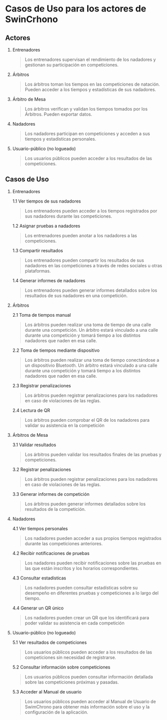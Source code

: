 # Casos de Uso para los actores de SwinCrhono

## Actores

1. Entrenadores

    > Los entrenadores supervisan el rendimiento de los nadadores y gestionan su participación en competiciones.

2. Árbitros

    > Los árbitros toman los tiempos en las competiciones de natación. Pueden acceder a los tiempos y estadísticas de sus nadadores.

3. Árbitro de Mesa

    > Los árbitros verifican y validan los tiempos tomados por los Árbitros. Pueden exportar datos.

4. Nadadores

    > Los nadadores participan en competiciones y acceden a sus tiempos y estadísticas personales.

5. Usuario-público (no logueado)

    > Los usuarios públicos pueden acceder a los resultados de las competiciones.

## Casos de Uso

1. Entrenadores

    1.1 Ver tiempos de sus nadadores

    > Los entrenadores pueden acceder a los tiempos registrados por sus nadadores durante las competiciones.

    1.2 Asignar pruebas a nadadores

    > Los entrenadores pueden anotar a los nadadores a las competiciones.

    1.3 Compartir resultados

    > Los entrenadores pueden compartir los resultados de sus nadadores en las competiciones a través de redes sociales u otras plataformas.

    1.4 Generar informes de nadadores

    > Los entrenadores pueden generar informes detallados sobre los resultados de sus nadadores en una competición.

2. Árbitros

    2.1 Toma de tiempos manual

    > Los árbitros pueden realizar una toma de tiempo de una calle durante una competición. Un árbitro estará vinculado a una calle durante una competición y tomará tiempo a los distintos nadadores que naden en esa calle.

    2.2 Toma de tiempos mediante dispositivo

    > Los árbitros pueden realizar una toma de tiempo conectándose a un dispositivio Bluetooth. Un árbitro estará vinculado a una calle durante una competición y tomará tiempo a los distintos nadadores que naden en esa calle.

    2.3 Registrar penalizaciones

    > Los árbitros pueden registrar penalizaciones para los nadadores en caso de violaciones de las reglas.

    2.4 Lectura de QR

    > Los árbitros pueden comprobar el QR de los nadadores para validar su asistencia en la competición

3. Árbitros de Mesa

    3.1 Validar resultados

    > Los árbitros pueden validar los resultados finales de las pruebas y competiciones.

    3.2 Registrar penalizaciones

    > Los árbitros pueden registrar penalizaciones para los nadadores en caso de violaciones de las reglas.

    3.3 Generar informes de competición

    > Los árbitros pueden generar informes detallados sobre los resultados de la competición.

4. Nadadores

    4.1 Ver tiempos personales

    > Los nadadores pueden acceder a sus propios tiempos registrados durante las competiciones anteriores.

    4.2 Recibir notificaciones de pruebas

    > Los nadadores pueden recibir notificaciones sobre las pruebas en las que están inscritos y los horarios correspondientes.

    4.3 Consultar estadísticas

    > Los nadadores pueden consultar estadísticas sobre su desempeño en diferentes pruebas y competiciones a lo largo del tiempo.

    4.4 Generar un QR único

    > Los nadadores pueden crear un QR que los identificará para poder validar su asistencia en cada competición

5. Usuario-público (no logueado)

    5.1 Ver resultados de competiciones

    > Los usuarios públicos pueden acceder a los resultados de las competiciones sin necesidad de registrarse.

    5.2 Consultar información sobre competiciones

    > Los usuarios públicos pueden consultar información detallada sobre las competiciones próximas y pasadas.

    5.3 Acceder al Manual de usuario

    > Los usuarios públicos pueden acceder al Manual de Usuario de SwimChrono para obtener más información sobre el uso y la configuración de la aplicación.

